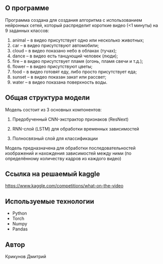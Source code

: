 ## О программе
Программа создана для создания алгоритма c использованием нейронных сетей, который распределит короткие видео (<1 минуты) на 9 заданных классов:
1. animal – в видео присутствует одно или несколько животных;
2. car – в видео присутствуют автомобили;
3. cloud – в видео показано небо в облаках (тучах);
4. dance – в видео есть танцующий человек (люди);
5. fire – в видео присутствует пламя (огонь, пламя свечи и т.д.);
6. flower – в видео присутствуют цветы;
7. food – в видео готовят еду, либо просто присутствует еда;
8. sunset – в видео показан закат или рассвет;
9. water – в видео показана поверхность воды.

## Общая структура модели

Модель состоит из 3 основных компонентов:

1. Предобученный CNN-экстрактор признаков (ResNext)

2. RNN-слой (LSTM) для обработки временных зависимостей

3. Полносвязный слой для классификации

Модель предназначена для обработки последовательностей изображений и нахождения зависимостей между ними (по определённому количеству кадров из каждого видео)

## Ссылка на решаемый kaggle

https://www.kaggle.com/competitions/what-on-the-video

## Используемые технологии

* Python
* Torch
* Numpy
* Pandas

## Автор
Крикунов Дмитрий

